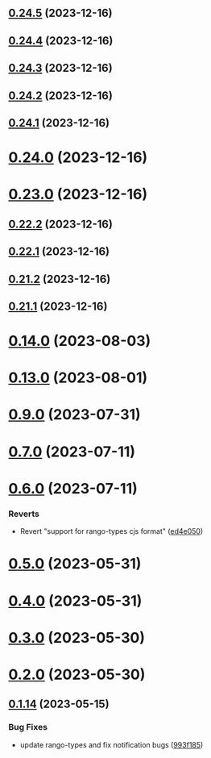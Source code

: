 ## [0.24.5](https://github.com/yeager-eren/rango-client/compare/provider-okx@0.24.4...provider-okx@0.24.5) (2023-12-16)



## [0.24.4](https://github.com/yeager-eren/rango-client/compare/provider-okx@0.24.3...provider-okx@0.24.4) (2023-12-16)



## [0.24.3](https://github.com/yeager-eren/rango-client/compare/provider-okx@0.24.2...provider-okx@0.24.3) (2023-12-16)



## [0.24.2](https://github.com/yeager-eren/rango-client/compare/provider-okx@0.24.1...provider-okx@0.24.2) (2023-12-16)



## [0.24.1](https://github.com/yeager-eren/rango-client/compare/provider-okx@0.24.0...provider-okx@0.24.1) (2023-12-16)



# [0.24.0](https://github.com/yeager-eren/rango-client/compare/provider-okx@0.23.0...provider-okx@0.24.0) (2023-12-16)



# [0.23.0](https://github.com/yeager-eren/rango-client/compare/provider-okx@0.22.2...provider-okx@0.23.0) (2023-12-16)



## [0.22.2](https://github.com/yeager-eren/rango-client/compare/provider-okx@0.22.1...provider-okx@0.22.2) (2023-12-16)



## [0.22.1](https://github.com/yeager-eren/rango-client/compare/provider-okx@0.21.2...provider-okx@0.22.1) (2023-12-16)



## [0.21.2](https://github.com/yeager-eren/rango-client/compare/provider-okx@0.21.1-next.68...provider-okx@0.21.2) (2023-12-16)



## [0.21.1](https://github.com/yeager-eren/rango-client/compare/provider-okx@0.22.0...provider-okx@0.21.1) (2023-12-16)



# [0.14.0](https://github.com/rango-exchange/rango-client/compare/provider-okx@0.13.0...provider-okx@0.14.0) (2023-08-03)



# [0.13.0](https://github.com/rango-exchange/rango-client/compare/provider-okx@0.12.0...provider-okx@0.13.0) (2023-08-01)



# [0.9.0](https://github.com/rango-exchange/rango-client/compare/provider-okx@0.8.0...provider-okx@0.9.0) (2023-07-31)



# [0.7.0](https://github.com/rango-exchange/rango-client/compare/provider-okx@0.6.0...provider-okx@0.7.0) (2023-07-11)



# [0.6.0](https://github.com/rango-exchange/rango-client/compare/provider-okx@0.5.0...provider-okx@0.6.0) (2023-07-11)


### Reverts

* Revert "support for rango-types cjs format" ([ed4e050](https://github.com/rango-exchange/rango-client/commit/ed4e050bfc0dcde7aeffa6b0d73b02080a5721eb))



# [0.5.0](https://github.com/rango-exchange/rango-client/compare/provider-okx@0.4.0...provider-okx@0.5.0) (2023-05-31)



# [0.4.0](https://github.com/rango-exchange/rango-client/compare/provider-okx@0.3.0...provider-okx@0.4.0) (2023-05-31)



# [0.3.0](https://github.com/rango-exchange/rango-client/compare/provider-okx@0.2.0...provider-okx@0.3.0) (2023-05-30)



# [0.2.0](https://github.com/rango-exchange/rango-client/compare/provider-okx@0.1.15...provider-okx@0.2.0) (2023-05-30)



## [0.1.14](https://github.com/rango-exchange/rango-client/compare/provider-okx@0.1.13...provider-okx@0.1.14) (2023-05-15)


### Bug Fixes

* update rango-types and fix notification bugs ([993f185](https://github.com/rango-exchange/rango-client/commit/993f185e0b8c5e5e15a2c65ba2d85d1f9c8daa90))



